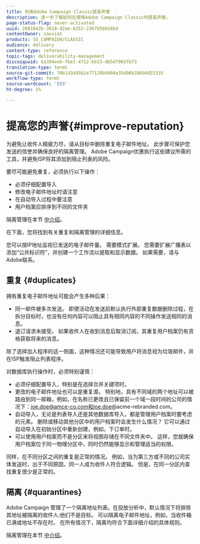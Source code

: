 ```yaml
---
title: 利用Adobe Campaign Classic提高声誉
description: 进一步了解如何在使用Adobe Campaign Classic时提高声誉。
page-status-flag: never-activated
uuid: 2681042b-3018-42ae-b252-2367b56616bd
contentOwner: sauviat
products: SG_CAMPAIGN/CLASSIC
audience: delivery
content-type: reference
topic-tags: deliverability-management
discoiquuid: 6a394eeb-fbe1-4712-bb13-db5d7965fb73
translation-type: tm+mt
source-git-commit: 70b143445b2e77128b9404e35d96b39694d55335
workflow-type: tm+mt
source-wordcount: '553'
ht-degree: 1%

---
```



# 提高您的声誉{#improve-reputation}

为避免让收件人精疲力尽，请从目标中删除重复电子邮件地址。 此步骤可保护您发送的信誉并确保良好的隔离管理。 Adobe Campaign优惠执行这些建议所需的工具，并避免ISP将其添加到阻止列表的风险。

要尽可能避免重复，必须执行以下操作：

* 必须仔细配置导入
* 修改电子邮件地址时请注意
* 在自动导入过程中要注意
* 用户档案应排序到不同的文件夹

隔离管理在本节 [中介绍](../../delivery/using/understanding-quarantine-management.md)。

在下面，您将找到有关重复和隔离管理的详细信息。

您可以按IP地址监视已发送的电子邮件量。 需要模式扩展。 您需要扩展广播表以添加“公共标识符”，并创建一个工作流以提取和显示数据。 如果需要，请与Adobe联系。

## 重复 {#duplicates}

拥有重复电子邮件地址可能会产生多种后果：

* 同一邮件被多次发送。 即使活动在发送前默认执行外部重复数据删除过程，在拆分目标时，也没有任何内容可以阻止具有相同内容的不同操作发送相同的消息。
* 退订请求未接受。 如果收件人在收到消息后取消订阅，其重复用户档案仍有资格获取将来的消息。

除了选择加入程序的这一侧面，这种情况还可能导致用户将消息视为垃圾邮件，并在ISP触发阻止列表程序。

对数据库执行操作时，必须特别谨慎：

* 必须仔细配置导入，特别是在选择合并关键项时。
* 更改的电子邮件地址也可以是重复源。 特别地，具有不同域的两个地址可以被路由到同一邮箱，例如，在名称已更改且已保留前一个域一段时间的公司的情况下：joe.doe@amce-co.com和joe.doe@acme-rebranded.com。
* 自动导入，无论是列表导入还是其他数据库导入，都是管理用户档案时要考虑的元素。 删除或移动其他分区中的用户档案时会发生什么情况？ 它可以通过自动导入在初始分区中重新创建，例如，下订单时。
* 可以使用用户档案而不是分区来将视图存储在不同文件夹中。 这样，您就确保用户档案位于同一物理分区中，同时仍然能够显示和管理适当的权限。

同样，在不同分区之间的重复是正常的情况。 例如，当为第三方或不同的公司实体发送时，出于不同原因，同一人成为收件人符合逻辑。 但是，在同一分区内查找重复很少是正常的。

## 隔离 {#quarantines}

Adobe Campaign 管理了一个隔离地址列表。在投放分析中，默认情况下将排除其地址被隔离的收件人:他们不是目标。 可以隔离电子邮件地址，例如，当收件箱已满或地址不存在时。 在所有情况下，隔离均符合下面详细介绍的具体规则。

隔离管理在本节 [中介绍](../../delivery/using/understanding-quarantine-management.md)。